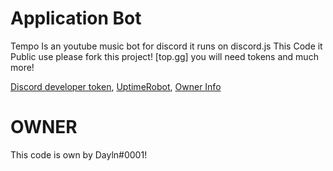# Application Bot

Tempo Is an youtube music bot for discord it runs on discord.js This Code it Public use please fork this project! [top.gg] you will need tokens and much more!

[Discord developer token](tttt), [UptimeRobot](https://uptimerobot.com/dashboard#mainDashboard), [Owner Info](ddddd)



# OWNER
This code is own by Dayln#0001! 
